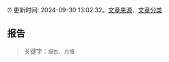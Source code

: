 :alarm_clock: 更新时间: 2024-09-30 13:02:32。[文章来源](/README.md)、[文章分类](/TAGS.md)

## 报告


> 关键字：`报告`、`月报`



